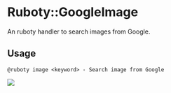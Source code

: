 # Ruboty::GoogleImage
An ruboty handler to search images from Google.

## Usage
```
@ruboty image <keyword> - Search image from Google
```

![](https://raw.githubusercontent.com/r7kamura/ruboty-google_image/master/images/screenshot.png)
